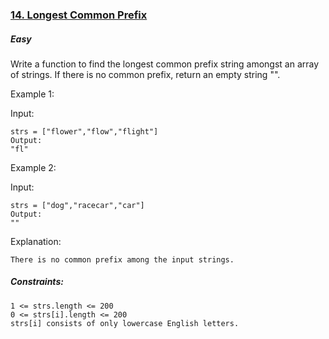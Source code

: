 ### [14. Longest Common Prefix](https://leetcode.com/problems/longest-common-prefix/)

##### Easy

Write a function to find the longest common prefix string amongst an array of strings.
If there is no common prefix, return an empty string "".

Example 1:

Input: 
```JS
strs = ["flower","flow","flight"]
Output: 
"fl"
```

Example 2:

Input: 
```JS
strs = ["dog","racecar","car"]
Output: 
""
```

Explanation: 
```JS
There is no common prefix among the input strings.
```

##### Constraints:
```JS
1 <= strs.length <= 200
0 <= strs[i].length <= 200
strs[i] consists of only lowercase English letters.
```
